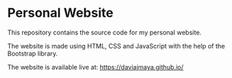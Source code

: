# Personal Website
This repository contains the source code for my personal website.

The website is made using HTML, CSS and JavaScript with the help of the Bootstrap library.


The website is available live at: https://daviajmaya.github.io/
